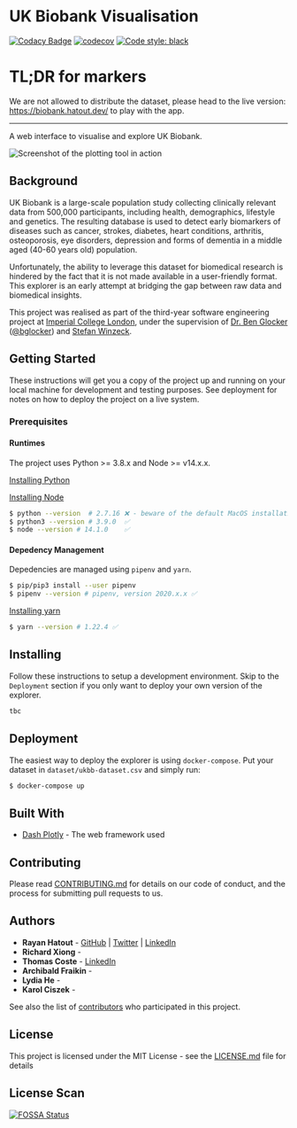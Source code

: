 # UK Biobank Visualisation
[![Codacy Badge](https://app.codacy.com/project/badge/Grade/9cc1d9d60e4d409faa259833e7f1af26)](https://www.codacy.com?utm_source=github.com&amp;utm_medium=referral&amp;utm_content=rayanht/UK-Biobank-Visualisation&amp;utm_campaign=Badge_Grade)
[![codecov](https://codecov.io/gh/rayanht/UK-Biobank-Visualisation/branch/main/graph/badge.svg?token=L44KA5MU5N)](https://codecov.io/gh/rayanht/UK-Biobank-Visualisation)
[![Code style: black](https://img.shields.io/badge/code%20style-black-000000.svg)](https://github.com/psf/black)

# TL;DR for markers

We are not allowed to distribute the dataset, please head to the live version: https://biobank.hatout.dev/ to play with the app.

------
A web interface to visualise and explore UK Biobank.

![Screenshot of the plotting tool in action](https://storage.googleapis.com/biobank-visualisation.appspot.com/Screenshot%202021-01-07%20at%2017.27.12.png)

## Background
UK Biobank is a large-scale population study collecting clinically relevant data from 500,000 participants, including health, demographics, lifestyle and genetics. The resulting database is used to detect early biomarkers of diseases such as cancer, strokes, diabetes, heart conditions, arthritis, osteoporosis, eye disorders, depression and forms of dementia in a middle aged (40-60 years old) population.

Unfortunately, the ability to leverage this dataset for biomedical research is hindered by the fact that it is not made available in a user-friendly format. This explorer is an early attempt at bridging the gap between raw data and biomedical insights.

This project was realised as part of the third-year software engineering project at [Imperial College London](https://www.imperial.ac.uk/), under the supervision of [Dr. Ben Glocker](https://www.imperial.ac.uk/people/b.glocker) ([@bglocker](https://github.com/bglocker)) and [Stefan Winzeck](https://biomedia.doc.ic.ac.uk/person/stefan-winzeck/).

## Getting Started

These instructions will get you a copy of the project up and running on your local machine for development and testing purposes. See deployment for notes on how to deploy the project on a live system.

### Prerequisites

#### Runtimes
The project uses Python >= 3.8.x and Node >= v14.x.x.

[Installing Python](https://realpython.com/installing-python/)

[Installing Node](https://www.freecodecamp.org/news/how-to-install-node-in-your-machines-macos-linux-windows/)

```bash
$ python --version  # 2.7.16 ❌ - beware of the default MacOS installation of Python
$ python3 --version # 3.9.0  ✅
$ node --version # 14.1.0    ✅
```

#### Depedency Management
Depedencies are managed using `pipenv` and `yarn`.

```bash
$ pip/pip3 install --user pipenv
$ pipenv --version # pipenv, version 2020.x.x ✅
```

[Installing yarn](https://classic.yarnpkg.com/en/docs/install/)

```bash
$ yarn --version # 1.22.4 ✅
```

## Installing

Follow these instructions to setup a development environment. Skip to the `Deployment` section if you only want to deploy your own version of the explorer.

```bash
tbc
```
## Deployment

The easiest way to deploy the explorer is using `docker-compose`. Put your dataset in `dataset/ukbb-dataset.csv` and simply run:


```bash
$ docker-compose up
```

## Built With

* [Dash Plotly](https://plotly.com/dash/) - The web framework used

## Contributing

Please read [CONTRIBUTING.md]() for details on our code of conduct, and the process for submitting pull requests to us.

## Authors

* **Rayan Hatout** - [GitHub](https://github.com/rayanht) | [Twitter](https://twitter.com/rayanhtt) | [LinkedIn](https://www.linkedin.com/in/rayan-hatout/)
* **Richard Xiong** -
* **Thomas Coste** - [LinkedIn](https://www.linkedin.com/in/thomas-coste-422497178/)
* **Archibald Fraikin** -
* **Lydia He** -
* **Karol Ciszek** -

See also the list of [contributors](https://github.com/rayanht/UK-Biobank-Visualisation) who participated in this project.

## License

This project is licensed under the MIT License - see the [LICENSE.md](LICENSE.md) file for details

## License Scan

[![FOSSA Status](https://app.fossa.com/api/projects/git%2Bgithub.com%2Frayanht%2FUK-Biobank-Visualisation.svg?type=large)](https://app.fossa.com/projects/git%2Bgithub.com%2Frayanht%2FUK-Biobank-Visualisation?ref=badge_large)

